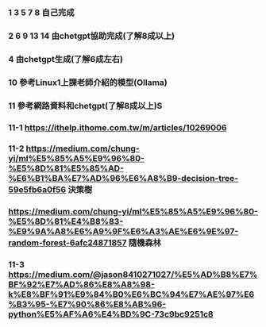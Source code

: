 ### 1 3 5 7 8 自己完成
### 2 6 9 13 14 由chetgpt協助完成(了解8成以上)
### 4 由chetgpt生成(了解6成左右)
### 10 參考Linux1上課老師介紹的模型(Ollama)
### 11 參考網路資料和chetgpt(了解8成以上)S
### 11-1 https://ithelp.ithome.com.tw/m/articles/10269006
### 11-2 https://medium.com/chung-yi/ml%E5%85%A5%E9%96%80-%E5%8D%81%E5%85%AD-%E6%B1%BA%E7%AD%96%E6%A8%B9-decision-tree-59e5fb6a0f56  決策樹
###      https://medium.com/chung-yi/ml%E5%85%A5%E9%96%80-%E5%8D%81%E4%B8%83-%E9%9A%A8%E6%A9%9F%E6%A3%AE%E6%9E%97-random-forest-6afc24871857 隨機森林
### 11-3 https://medium.com/@jason8410271027/%E5%AD%B8%E7%BF%92%E7%AD%86%E8%A8%98-k%E8%BF%91%E9%84%B0%E6%BC%94%E7%AE%97%E6%B3%95-%E7%90%86%E8%AB%96-python%E5%AF%A6%E4%BD%9C-73c9bc9251c8